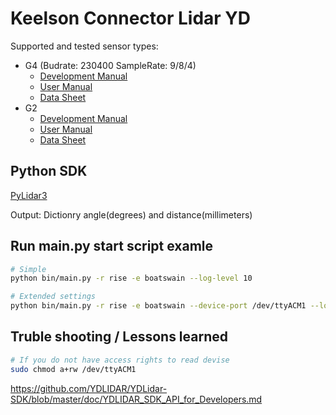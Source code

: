 # Keelson Connector Lidar YD

Supported and tested sensor types:

- G4 (Budrate: 230400 SampleRate: 9/8/4)
  - [Development Manual](https://www.ydlidar.com/Public/upload/files/2022-06-21/YDLIDAR%20G4%20Development%20Manual%20V1.8(220411).pdf)
  - [User Manual](https://www.ydlidar.com/Public/upload/files/2022-06-21/YDLIDAR%20G4%20Lidar%20User%20Manual%20V1.3(220411).pdf)
  - [Data Sheet](https://www.ydlidar.com/Public/upload/files/2022-06-21/YDLIDAR%20G4%20Data%20sheet%20V2.0(220411).pdf)
- G2
  - [Development Manual](https://www.ydlidar.com/Public/upload/files/2022-07-25/YDLIDAR%20G2%20Development%20Manual%20V1.1(211230).pdf)
  - [User Manual](https://www.ydlidar.com/Public/upload/files/2022-06-21/YDLIDAR%20G2%20Lidar%20User%20Manual%20V1.3(211230).pdf)
  - [Data Sheet](https://www.ydlidar.com/Public/upload/files/2022-06-21/YDLIDAR%20G2%20Data%20Sheet%20V1.3(211230).pdf)

## Python SDK

[PyLidar3](https://github.com/lakshmanmallidi/PyLidar3)

Output: Dictionry angle(degrees) and distance(millimeters) 

## Run main.py start script examle

```bash
# Simple 
python bin/main.py -r rise -e boatswain --log-level 10 

# Extended settings 
python bin/main.py -r rise -e boatswain --device-port /dev/ttyACM1 --log-level 10 
```

## Truble shooting / Lessons learned  

```bash
# If you do not have access rights to read devise 
sudo chmod a+rw /dev/ttyACM1
```

https://github.com/YDLIDAR/YDLidar-SDK/blob/master/doc/YDLIDAR_SDK_API_for_Developers.md 

